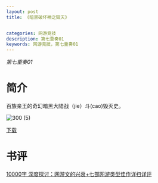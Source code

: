 ```yaml
---
layout: post
title: 《暗黑破坏神之毁灭》


categories: 网游竞技
description: 第七重奏01
keywords: 网游竞技，第七重奏01
---
```


*第七重奏01*

# 简介

百族亲王的奇幻暗黑大陆战（jie）斗(cao)毁灭史。

![300 (5)](http://tvax4.sinaimg.cn/large/008dGP0Fgy1gtx0rlx8s6j304605k0su.jpg)

[下载](https://link.jscdn.cn/1drv/aHR0cHM6Ly8xZHJ2Lm1zL3QvcyFBaGU2R2dNWmVFb2poRTBlQjR6MUtZRjNOMWU1P2U9cFprTml1.txt)
# 书评
[10000字 深度探讨：网游文的兴衰+七部网游类型佳作详扫详评](https://yybooks0.github.io//wiki/2021-9-11-10000%E5%AD%97%20%E6%B7%B1%E5%BA%A6%E6%8E%A2%E8%AE%A8%EF%BC%9A%E7%BD%91%E6%B8%B8%E6%96%87%E7%9A%84%E5%85%B4%E8%A1%B0+%E4%B8%83%E9%83%A8%E7%BD%91%E6%B8%B8%E7%B1%BB%E5%9E%8B%E4%BD%B3%E4%BD%9C%E8%AF%A6%E6%89%AB%E8%AF%A6%E8%AF%84/)
